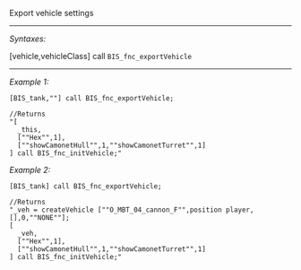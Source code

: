 Export vehicle settings


---
*Syntaxes:*

[vehicle,vehicleClass] call `BIS_fnc_exportVehicle`

---
*Example 1:*

```sqf
[BIS_tank,""] call BIS_fnc_exportVehicle;

//Returns 
"[
  _this,
  [""Hex"",1], 
  [""showCamonetHull"",1,""showCamonetTurret"",1]
] call BIS_fnc_initVehicle;"
```

*Example 2:*

```sqf
[BIS_tank] call BIS_fnc_exportVehicle;

//Returns 
"_veh = createVehicle [""O_MBT_04_cannon_F"",position player,[],0,""NONE""];
[
  _veh,
  [""Hex"",1], 
  [""showCamonetHull"",1,""showCamonetTurret"",1]
] call BIS_fnc_initVehicle;"
```